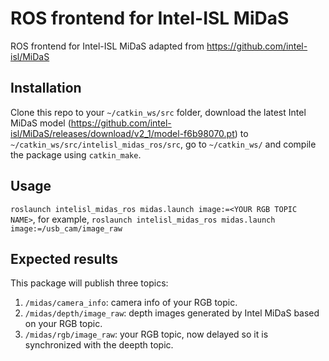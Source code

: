 # ROS frontend for Intel-ISL MiDaS

ROS frontend for Intel-ISL MiDaS adapted from https://github.com/intel-isl/MiDaS

## Installation

Clone this repo to your ```~/catkin_ws/src``` folder, download the latest Intel MiDaS model (https://github.com/intel-isl/MiDaS/releases/download/v2_1/model-f6b98070.pt) to ```~/catkin_ws/src/intelisl_midas_ros/src```, go to ```~/catkin_ws/``` and compile the package using ```catkin_make```.

## Usage

```roslaunch intelisl_midas_ros midas.launch image:=<YOUR RGB TOPIC NAME>```, for example, ```roslaunch intelisl_midas_ros midas.launch image:=/usb_cam/image_raw```

## Expected results

This package will publish three topics:

1. ```/midas/camera_info```: camera info of your RGB topic.
2. ```/midas/depth/image_raw```: depth images generated by Intel MiDaS based on your RGB topic.
3. ```/midas/rgb/image_raw```: your RGB topic, now delayed so it is synchronized with the deepth topic.
